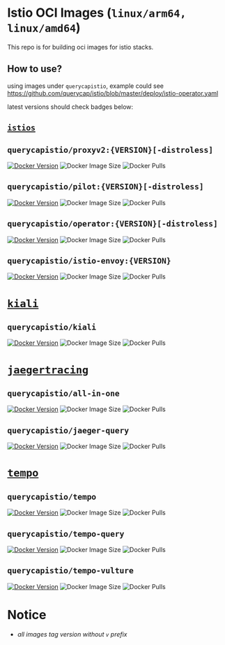 # Istio OCI Images (`linux/arm64, linux/amd64`)

This repo is for building oci images for istio stacks.

## How to use?

using images under `querycapistio`, 
example could see https://github.com/querycap/istio/blob/master/deploy/istio-operator.yaml

latest versions should check badges below:

## [`istios`](https://github.com/istio/istio)

## `querycapistio/proxyv2:{VERSION}[-distroless]`

[![Docker Version](https://img.shields.io/docker/v/querycapistio/proxyv2?sort=semver)](https://hub.docker.com/r/querycapistio/proxyv2/tags) 
![Docker Image Size](https://img.shields.io/docker/image-size/querycapistio/proxyv2?sort=semver) 
![Docker Pulls](https://img.shields.io/docker/pulls/querycapistio/proxyv2)   

## `querycapistio/pilot:{VERSION}[-distroless]` 

[![Docker Version](https://img.shields.io/docker/v/querycapistio/pilot?sort=semver)](https://hub.docker.com/r/querycapistio/pilot/tags)
![Docker Image Size](https://img.shields.io/docker/image-size/querycapistio/pilot?sort=semver) 
![Docker Pulls](https://img.shields.io/docker/pulls/querycapistio/pilot)   

##  `querycapistio/operator:{VERSION}[-distroless]`

[![Docker Version](https://img.shields.io/docker/v/querycapistio/operator?sort=semver)](https://hub.docker.com/r/querycapistio/operator/tags)
![Docker Image Size](https://img.shields.io/docker/image-size/querycapistio/operator?sort=semver) 
![Docker Pulls](https://img.shields.io/docker/pulls/querycapistio/operator)   

##  `querycapistio/istio-envoy:{VERSION}`

[![Docker Version](https://img.shields.io/docker/v/querycapistio/istio-envoy?sort=semver)](https://hub.docker.com/r/querycapistio/istio-envoy/tags)
![Docker Image Size](https://img.shields.io/docker/image-size/querycapistio/istio-envoy?sort=semver) 
![Docker Pulls](https://img.shields.io/docker/pulls/querycapistio/istio-envoy)

# [`kiali`](https://github.com/kiali/kiali)

## `querycapistio/kiali` 

[![Docker Version](https://img.shields.io/docker/v/querycapistio/kiali?sort=semver)](https://hub.docker.com/r/querycapistio/kiali/tags)
![Docker Image Size](https://img.shields.io/docker/image-size/querycapistio/kiali?sort=semver) 
![Docker Pulls](https://img.shields.io/docker/pulls/querycapistio/kiali)   

# [`jaegertracing`](https://github.com/jaegertracing/jaeger) 

## `querycapistio/all-in-one` 

[![Docker Version](https://img.shields.io/docker/v/querycapistio/all-in-one?sort=semver)](https://hub.docker.com/r/querycapistio/all-in-one/tags)
![Docker Image Size](https://img.shields.io/docker/image-size/querycapistio/all-in-one?sort=semver) 
![Docker Pulls](https://img.shields.io/docker/pulls/querycapistio/all-in-one)   

## `querycapistio/jaeger-query`

[![Docker Version](https://img.shields.io/docker/v/querycapistio/jaeger-query?sort=semver)](https://hub.docker.com/r/querycapistio/jaeger-query/tags)
![Docker Image Size](https://img.shields.io/docker/image-size/querycapistio/jaeger-query?sort=semver) 
![Docker Pulls](https://img.shields.io/docker/pulls/querycapistio/jaeger-query)   


# [`tempo`](https://github.com/grafana/tempo) 

## `querycapistio/tempo` 

[![Docker Version](https://img.shields.io/docker/v/querycapistio/tempo?sort=semver)](https://hub.docker.com/r/querycapistio/tempo/tags)
![Docker Image Size](https://img.shields.io/docker/image-size/querycapistio/tempo?sort=semver) 
![Docker Pulls](https://img.shields.io/docker/pulls/querycapistio/tempo)   

## `querycapistio/tempo-query`

[![Docker Version](https://img.shields.io/docker/v/querycapistio/tempo-query?sort=semver)](https://hub.docker.com/r/querycapistio/tempo-query/tags)
![Docker Image Size](https://img.shields.io/docker/image-size/querycapistio/tempo-query?sort=semver) 
![Docker Pulls](https://img.shields.io/docker/pulls/querycapistio/tempo-query)   

## `querycapistio/tempo-vulture`

[![Docker Version](https://img.shields.io/docker/v/querycapistio/tempo-vulture?sort=semver)](https://hub.docker.com/r/querycapistio/tempo-vulture/tags)
![Docker Image Size](https://img.shields.io/docker/image-size/querycapistio/tempo-vulture?sort=semver) 
![Docker Pulls](https://img.shields.io/docker/pulls/querycapistio/tempo-vulture)   

# Notice

* *all images tag version without `v` prefix*